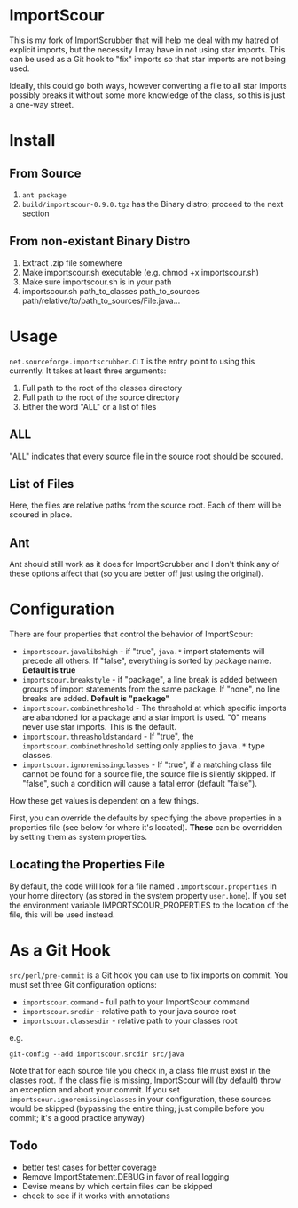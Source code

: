 # ImportScour

This is my fork of [ImportScrubber](http://importscrubber.sourceforge.net) that will help me deal with my hatred of explicit imports, but the necessity I may have in not using star imports.  This can be used as a Git hook to "fix" imports so that star imports are not being used.

Ideally, this could go both ways, however converting a file to all star imports possibly breaks it without some more knowledge of the class, so this is just a one-way street.

# Install

## From Source

1. `ant package`
2. `build/importscour-0.9.0.tgz` has the Binary distro; proceed to the next section

## From non-existant Binary Distro

1. Extract .zip file somewhere
2. Make importscour.sh executable (e.g. chmod +x importscour.sh)
3. Make sure importscour.sh is in your path
4. importscour.sh path_to_classes path_to_sources path/relative/to/path_to_sources/File.java...

# Usage

`net.sourceforge.importscrubber.CLI` is the entry point to using this currently.  It takes at least three arguments:

1. Full path to the root of the classes directory
2. Full path to the root of the source directory
3. Either the word "ALL" or a list of files

## ALL

"ALL" indicates that every source file in the source root should be scoured.  

## List of Files

Here, the files are relative paths from the source root.  Each of them will be scoured in place.

## Ant

Ant should still work as it does for ImportScrubber and I don't think any of these options affect that (so you are better off just using the original).

# Configuration

There are four properties that control the behavior of ImportScour:

* `importscour.javalibshigh` - if "true", `java.*` import statements will precede all others.  If "false", everything is sorted by package name.  **Default is true**
* `importscour.breakstyle` - if "package", a line break is added between groups of import statements from the same package.  If "none", no line breaks are added.  **Default is "package"**
* `importscour.combinethreshold` - The threshold at which specific imports are abandoned for a package and a star import is used.  "0" means never use star imports.  This is the default.
* `importscour.threasholdstandard` - If "true", the `importscour.combinethreshold` setting only applies to <tt>java.*</tt> type classes.
* `importscour.ignoremissingclasses` - If "true", if a matching class file cannot be found for a source file, the source file is silently skipped.  If "false", such a condition will cause a fatal error (default "false").

How these get values is dependent on a few things.

First, you can override the defaults by specifying the above properties in a properties file (see below for where it's located).  **These** can be overridden by setting them as system properties.

## Locating the Properties File

By default, the code will look for a file named `.importscour.properties` in your home directory (as stored in the system property `user.home`).  If you set the environment variable IMPORTSCOUR_PROPERTIES to the location of the file, this will be used instead.

# As a Git Hook

`src/perl/pre-commit` is a Git hook you can use to fix imports on commit.  You must set three Git configuration options:

* `importscour.command` - full path to your ImportScour command
* `importscour.srcdir` - relative path to your java source root
* `importscour.classesdir` - relative path to your classes root

e.g.

    git-config --add importscour.srcdir src/java

Note that for each source file you check in, a class file must exist in the classes root.  If the class file is missing, ImportScour will (by default) throw an exception and abort your commit.  If you set `importscour.ignoremissingclasses` in your configuration, these sources would be skipped (bypassing the entire thing; just compile before you commit; it's a good practice anyway)

## Todo

* better test cases for better coverage
* Remove ImportStatement.DEBUG in favor of real logging
* Devise means by which certain files can be skipped
* check to see if it works with annotations

